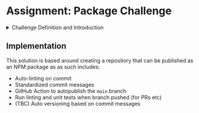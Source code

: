 # Assignment: Package Challenge

<details>

<summary>Challenge Definition and Introduction</summary>

## Introduction

You want to send your friend a package with different things.
Each thing you put inside the package has such parameters as index number, weight and cost. The package has a weight limit. Your goal is to determine which things to put into the package so that the total weight is less than or equal to the package limit and the total cost is as large as possible.
You would prefer to send a package which weighs less in case there is more than one package with the same price.

## Input sample

Your API should accept as its first argument a path to a filename. The input file contains several lines. Each line is one test case.
Each line contains the weight that the package can take (before the colon) and the list of items you need to choose. Each item is enclosed in parentheses where the 1st number is a item’s index number, the 2nd is its weight and the 3rd is its cost. E.g.

```txt
81 : (1,53.38,€45) (2,88.62,€98) (3,78.48,€3) (4,72.30,€76) (5,30.18,€9) (6,46.34,€48)
8 : (1,15.3,€34)
75 : (1,85.31,€29) (2,14.55,€74) (3,3.98,€16) (4,26.24,€55) (5,63.69,€52) (6,76.25,€75) (7,60.02,€74) (8,93.18,€35) (9,89.95,€78)
56 : (1,90.72,€13) (2,33.80,€40) (3,43.15,€10) (4,37.97,€16) (5,46.81,€36) (6,48.77,€79) (7,81.80,€45) (8,19.36,€79) (9,6.76,€64)
```

## Output sample

For each set of items that you put into a package provide a new row in the output string (items’ index numbers are separated by comma). E.g.

```txt
4
-
2,7
8,9
```

### Constraints

1. Max weight that a package can take is ≤ 100
2. There might be up to 15 items you need to choose from
3. Max weight and cost of an item is ≤ 100
4. You should implement a `class Packer` with a static method named `pack`.
5. This method accepts a file path to a test file as a string. The test file will be in UTF-8 format. The pack method returns the solution as a `string`.
6. Your method should throw an error named `PackingError` where relevant, if any constraints are not met. Therefore your signature in pseudocode should look like:

```ts
class Packer {
	async pack(filePath: string): Promise<string> {
		// ...
	}
}
```

7. Signatures of `Packer` class, `pack()` method and `PackingError` are already provided, please **do not change** them. Feel free to structure the rest of the project as you wish!

## Remember

Apply best practices for software design & development and document your approach (what strategy/algorithm/data structure/design pattern you chose and why) and put comments into your source files. We do consider TDD a best practice.

## Your solution

When finished, please send a zip file with your source to your contact person within Mobiquity. The zip file/repository should include the typescript source files for your solution. The source code will be examined by one of our developers. Note that your delivered archive should be considered production release ready.
Your solution is meant to be used as a library (i.e. npm package), NOT as a standalone application.
Good luck with this assignment. If you have any questions, don’t hesitate to ask your contact person within Mobiquity.

Good luck, and have fun!

</details>

## Implementation

This solution is based around creating a repository that can be published as an NPM package as as such includes:

-   Auto-linting on commit
-   Standardized commit messages
-   GitHub Action to autopublish the `main` branch
-   Run linting and unit tests when branch pushed (for PRs etc)
-   (TBC) Auto versioning based on commit messages
